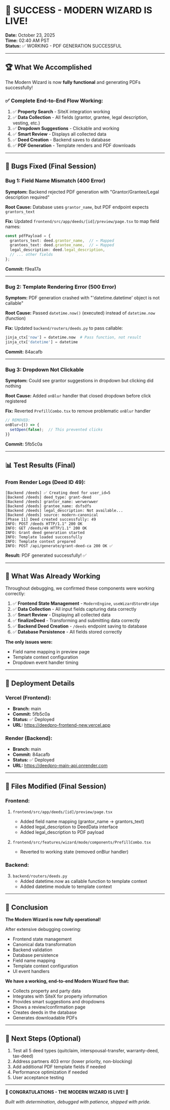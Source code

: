 # 🎉 SUCCESS - MODERN WIZARD IS LIVE!

**Date:** October 23, 2025  
**Time:** 02:40 AM PST  
**Status:** ✅ WORKING - PDF GENERATION SUCCESSFUL

---

## 🏆 What We Accomplished

The Modern Wizard is now **fully functional** and generating PDFs successfully!

### ✅ Complete End-to-End Flow Working:

1. ✅ **Property Search** - SiteX integration working
2. ✅ **Data Collection** - All fields (grantor, grantee, legal description, vesting, etc.)
3. ✅ **Dropdown Suggestions** - Clickable and working
4. ✅ **Smart Review** - Displays all collected data
5. ✅ **Deed Creation** - Backend saves to database
6. ✅ **PDF Generation** - Template renders and PDF downloads

---

## 🐛 Bugs Fixed (Final Session)

### Bug 1: Field Name Mismatch (400 Error)
**Symptom:** Backend rejected PDF generation with "Grantor/Grantee/Legal description required"

**Root Cause:** Database uses `grantor_name`, but PDF endpoint expects `grantors_text`

**Fix:** Updated `frontend/src/app/deeds/[id]/preview/page.tsx` to map field names:
```typescript
const pdfPayload = {
  grantors_text: deed.grantor_name,  // ← Mapped
  grantees_text: deed.grantee_name,  // ← Mapped
  legal_description: deed.legal_description,
  // ... other fields
};
```

**Commit:** f9ea17a

---

### Bug 2: Template Rendering Error (500 Error)
**Symptom:** PDF generation crashed with "'datetime.datetime' object is not callable"

**Root Cause:** Passed `datetime.now()` (executed) instead of `datetime.now` (function)

**Fix:** Updated `backend/routers/deeds.py` to pass callable:
```python
jinja_ctx['now'] = datetime.now  # Pass function, not result
jinja_ctx['datetime'] = datetime
```

**Commit:** 84acafb

---

### Bug 3: Dropdown Not Clickable
**Symptom:** Could see grantor suggestions in dropdown but clicking did nothing

**Root Cause:** Added `onBlur` handler that closed dropdown before click registered

**Fix:** Reverted `PrefillCombo.tsx` to remove problematic `onBlur` handler
```typescript
// REMOVED:
onBlur={() => {
  setOpen(false);  // This prevented clicks
}}
```

**Commit:** 5fb5c0a

---

## 📊 Test Results (Final)

### From Render Logs (Deed ID 49):
```
[Backend /deeds] ✅ Creating deed for user_id=5
[Backend /deeds] deed_type: grant-deed
[Backend /deeds] grantor_name: werwerwwer
[Backend /deeds] grantee_name: dsfsdfs
[Backend /deeds] legal_description: Not available...
[Backend /deeds] source: modern-canonical
[Phase 11] Deed created successfully: 49
INFO: POST /deeds HTTP/1.1" 200 OK
INFO: GET /deeds/49 HTTP/1.1" 200 OK
INFO: Grant deed generation started
INFO: Template loaded successfully
INFO: Template context prepared
INFO: POST /api/generate/grant-deed-ca 200 OK ✅
```

**Result:** PDF generated successfully! ✅

---

## 🎯 What Was Already Working

Throughout debugging, we confirmed these components were working correctly:

1. ✅ **Frontend State Management** - `ModernEngine`, `useWizardStoreBridge`
2. ✅ **Data Collection** - All input fields capturing data correctly
3. ✅ **Smart Review** - Displaying all collected data
4. ✅ **finalizeDeed** - Transforming and submitting data correctly
5. ✅ **Backend Deed Creation** - `/deeds` endpoint saving to database
6. ✅ **Database Persistence** - All fields stored correctly

**The only issues were:**
- Field name mapping in preview page
- Template context configuration
- Dropdown event handler timing

---

## 🚀 Deployment Details

### Vercel (Frontend):
- **Branch:** main
- **Commit:** 5fb5c0a
- **Status:** ✅ Deployed
- **URL:** https://deedpro-frontend-new.vercel.app

### Render (Backend):
- **Branch:** main
- **Commit:** 84acafb
- **Status:** ✅ Deployed
- **URL:** https://deedpro-main-api.onrender.com

---

## 📝 Files Modified (Final Session)

### Frontend:
1. `frontend/src/app/deeds/[id]/preview/page.tsx`
   - Added field name mapping (grantor_name → grantors_text)
   - Added legal_description to DeedData interface
   - Added legal_description to PDF payload

2. `frontend/src/features/wizard/mode/components/PrefillCombo.tsx`
   - Reverted to working state (removed onBlur handler)

### Backend:
3. `backend/routers/deeds.py`
   - Added datetime.now as callable function to template context
   - Added datetime module to template context

---

## 🎊 Conclusion

**The Modern Wizard is now fully operational!**

After extensive debugging covering:
- Frontend state management
- Canonical data transformation
- Backend validation
- Database persistence
- Field name mapping
- Template context configuration
- UI event handlers

**We have a working, end-to-end Modern Wizard flow that:**
- Collects property and party data
- Integrates with SiteX for property information
- Provides smart suggestions and dropdowns
- Shows a review/confirmation page
- Creates deeds in the database
- Generates downloadable PDFs

---

## 🎯 Next Steps (Optional)

1. Test all 5 deed types (quitclaim, interspousal-transfer, warranty-deed, tax-deed)
2. Address partners 403 error (lower priority, non-blocking)
3. Add additional PDF template fields if needed
4. Performance optimization if needed
5. User acceptance testing

---

**🎉 CONGRATULATIONS - THE MODERN WIZARD IS LIVE! 🎉**

*Built with determination, debugged with patience, shipped with pride.*

